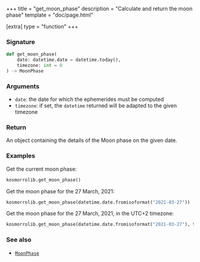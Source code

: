 +++
title = "get_moon_phase"
description = "Calculate and return the moon phase"
template = "doc/page.html"

[extra]
type = "function"
+++

### Signature

```python
def get_moon_phase(
    date: datetime.date = datetime.today(),
    timezone: int = 0
) -> MoonPhase
```

### Arguments

- `date`: the date for which the ephemerides must be computed
- `timezone`: if set, the `datetime` returned will be adapted to the given timezone

### Return

An object containing the details of the Moon phase on the given date.

### Examples

Get the current moon phase:

```python
kosmorrolib.get_moon_phase()
```

Get the moon phase for the 27 March, 2021:

```python
kosmorrolib.get_moon_phase(datetime.date.fromisoformat("2021-03-27"))
```

Get the moon phase for the 27 March, 2021, in the UTC+2 timezone:

```python
kosmorrolib.get_moon_phase(datetime.date.fromisoformat("2021-03-27"), timezone=2)
```

### See also

- [`MoonPhase`](@/lib/doc/0.11/model/MoonPhase.md)
